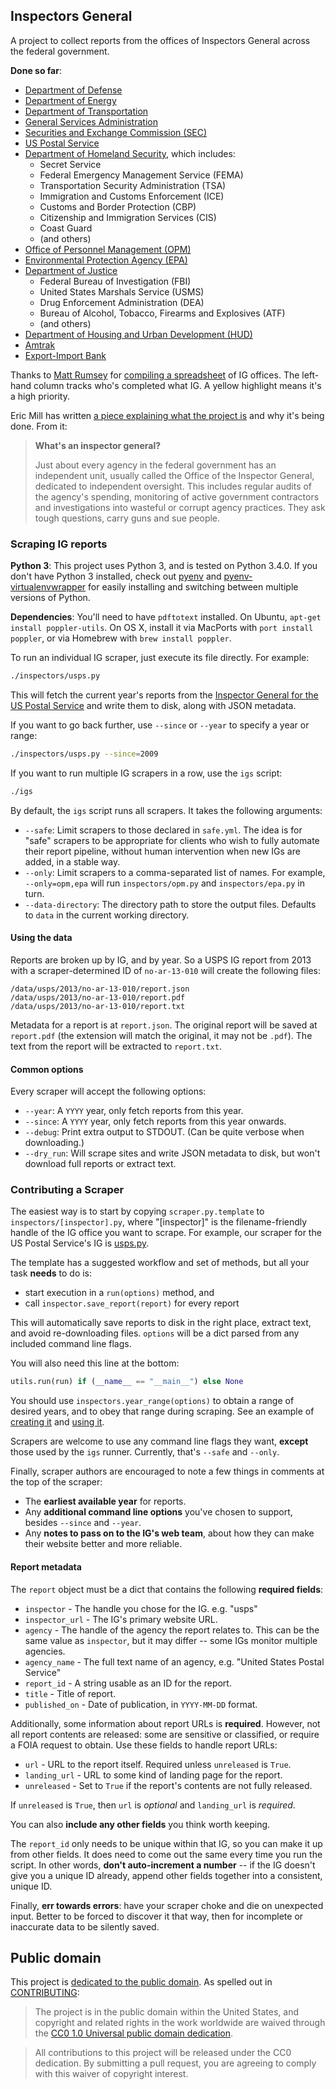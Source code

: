 ## Inspectors General

A project to collect reports from the offices of Inspectors General across the federal government.

**Done so far**:

* [Department of Defense](http://www.dodig.mil/)
* [Department of Energy](http://energy.gov/ig/)
* [Department of Transportation](https://www.oig.dot.gov/)
* [General Services Administration](http://www.gsaig.gov/)
* [Securities and Exchange Commission (SEC)](https://www.sec.gov/oig/)
* [US Postal Service](http://www.uspsoig.gov/)
* [Department of Homeland Security](http://www.oig.dhs.gov/), which includes:
  * Secret Service
  * Federal Emergency Management Service (FEMA)
  * Transportation Security Administration (TSA)
  * Immigration and Customs Enforcement (ICE)
  * Customs and Border Protection (CBP)
  * Citizenship and Immigration Services (CIS)
  * Coast Guard
  * (and others)
* [Office of Personnel Management (OPM)](https://www.opm.gov/our-inspector-general/reports/)
* [Environmental Protection Agency (EPA)](http://www.epa.gov/oig/reports.html)
* [Department of Justice](http://www.justice.gov/oig/reports/)
  * Federal Bureau of Investigation (FBI)
  * United States Marshals Service (USMS)
  * Drug Enforcement Administration (DEA)
  * Bureau of Alcohol, Tobacco, Firearms and Explosives (ATF)
  * (and others)
* [Department of Housing and Urban Development (HUD)](http://www.hudoig.gov/)
* [Amtrak](http://amtrakoig.gov/)
* [Export-Import Bank](http://www.exim.gov/oig/index.cfm)

Thanks to [Matt Rumsey](https://twitter.com/mattrumsey) for [compiling a spreadsheet](https://docs.google.com/spreadsheet/ccc?key=0AoQuErjcV2a0dF9jUjRSczQ5WEVqd3RoS3dtLTdGQnc&usp=sharing) of IG offices. The left-hand column tracks who's completed what IG. A yellow highlight means it's a high priority.

Eric Mill has written [a piece explaining what the project is](http://sunlightfoundation.com/blog/2014/05/13/why-weve-collected-a-hojillion-inspector-general-reports/) and why it's being done. From it:

> **What's an inspector general?**
>
> Just about every agency in the federal government has an independent unit, usually called the Office of the Inspector General, dedicated to independent oversight. This includes regular audits of the agency's spending, monitoring of active government contractors and investigations into wasteful or corrupt agency practices. They ask tough questions, carry guns and sue people.

### Scraping IG reports

**Python 3**: This project uses Python 3, and is tested on Python 3.4.0. If you don't have Python 3 installed, check out [pyenv](https://github.com/yyuu/pyenv) and [pyenv-virtualenvwrapper](https://github.com/yyuu/pyenv-virtualenvwrapper) for easily installing and switching between multiple versions of Python.

**Dependencies**: You'll need to have `pdftotext` installed. On Ubuntu, `apt-get install poppler-utils`. On OS X, install it via MacPorts with `port install poppler`, or via Homebrew with `brew install poppler`.

To run an individual IG scraper, just execute its file directly. For example:

```bash
./inspectors/usps.py
```

This will fetch the current year's reports from the [Inspector General for the US Postal Service](http://uspsoig.gov) and write them to disk, along with JSON metadata.

If you want to go back further, use `--since` or `--year` to specify a year or range:

```bash
./inspectors/usps.py --since=2009
```

If you want to run multiple IG scrapers in a row, use the `igs` script:

```bash
./igs
```

By default, the `igs` script runs all scrapers. It takes the following arguments:

* `--safe`: Limit scrapers to those declared in `safe.yml`. The idea is for "safe" scrapers to be appropriate for clients who wish to fully automate their report pipeline, without human intervention when new IGs are added, in a stable way.
* `--only`: Limit scrapers to a comma-separated list of names. For example, `--only=opm,epa` will run `inspectors/opm.py` and `inspectors/epa.py` in turn.
* `--data-directory`: The directory path to store the output files. Defaults to `data` in the current working directory.

#### Using the data

Reports are broken up by IG, and by year. So a USPS IG report from 2013 with a scraper-determined ID of `no-ar-13-010` will create the following files:

```
/data/usps/2013/no-ar-13-010/report.json
/data/usps/2013/no-ar-13-010/report.pdf
/data/usps/2013/no-ar-13-010/report.txt
```

Metadata for a report is at `report.json`. The original report will be saved at `report.pdf` (the extension will match the original, it may not be `.pdf`). The text from the report will be extracted to `report.txt`.

#### Common options

Every scraper will accept the following options:

* `--year`: A `YYYY` year, only fetch reports from this year.
* `--since`: A `YYYY` year, only fetch reports from this year onwards.
* `--debug`: Print extra output to STDOUT. (Can be quite verbose when downloading.)
* `--dry_run`: Will scrape sites and write JSON metadata to disk, but won't download full reports or extract text.


### Contributing a Scraper

The easiest way is to start by copying `scraper.py.template` to `inspectors/[inspector].py`, where "[inspector]" is the filename-friendly handle of the IG office you want to scrape. For example, our scraper for the US Postal Service's IG is [usps.py](https://github.com/unitedstates/inspectors-general/blob/master/inspectors/usps.py).

The template has a suggested workflow and set of methods, but all your task **needs** to do is:

* start execution in a `run(options)` method, and
* call `inspector.save_report(report)` for every report

This will automatically save reports to disk in the right place, extract text, and avoid re-downloading files. `options` will be a dict parsed from any included command line flags.

You will also need this line at the bottom:

```python
utils.run(run) if (__name__ == "__main__") else None
```

You should use `inspectors.year_range(options)` to obtain a range of desired years, and to obey that range during scraping. See an example of [creating it](https://github.com/unitedstates/inspectors-general/blob/0b0953060878becc3732962d7622ff48caab54ad/inspectors/opm.py#L22) and [using it](https://github.com/unitedstates/inspectors-general/blob/0b0953060878becc3732962d7622ff48caab54ad/inspectors/opm.py#L37-L38).

Scrapers are welcome to use any command line flags they want, **except** those used by the `igs` runner. Currently, that's `--safe` and `--only`.

Finally, scraper authors are encouraged to note a few things in comments at the top of the scraper:

* The **earliest available year** for reports.
* Any **additional command line options** you've chosen to support, besides `--since` and `--year`.
* Any **notes to pass on to the IG's web team**, about how they can make their website better and more reliable.

#### Report metadata

The `report` object must be a dict that contains the following **required fields**:

* `inspector` - The handle you chose for the IG. e.g. "usps"
* `inspector_url` - The IG's primary website URL.
* `agency` - The handle of the agency the report relates to. This can be the same value as `inspector`, but it may differ -- some IGs monitor multiple agencies.
* `agency_name` - The full text name of an agency, e.g. "United States Postal Service"
* `report_id` - A string usable as an ID for the report.
* `title` - Title of report.
* `published_on` - Date of publication, in `YYYY-MM-DD` format.

Additionally, some information about report URLs is **required**. However, not all report contents are released: some are sensitive or classified, or require a FOIA request to obtain. Use these fields to handle report URLs:

* `url` - URL to the report itself. Required unless `unreleased` is `True`.
* `landing_url` - URL to some kind of landing page for the report.
* `unreleased` - Set to `True` if the report's contents are not fully released.

If `unreleased` is `True`, then `url` is *optional* and `landing_url` is *required*.

You can also **include any other fields** you think worth keeping.

The `report_id` only needs to be unique within that IG, so you can make it up from other fields. It does need to come out the same every time you run the script. In other words, **don't auto-increment a number** -- if the IG doesn't give you a unique ID already, append other fields together into a consistent, unique ID.

Finally, **err towards errors**: have your scraper choke and die on unexpected input. Better to be forced to discover it that way, then for incomplete or inaccurate data to be silently saved.

## Public domain

This project is [dedicated to the public domain](LICENSE). As spelled out in [CONTRIBUTING](CONTRIBUTING.md):

> The project is in the public domain within the United States, and copyright and related rights in the work worldwide are waived through the [CC0 1.0 Universal public domain dedication](http://creativecommons.org/publicdomain/zero/1.0/).

> All contributions to this project will be released under the CC0 dedication. By submitting a pull request, you are agreeing to comply with this waiver of copyright interest.
